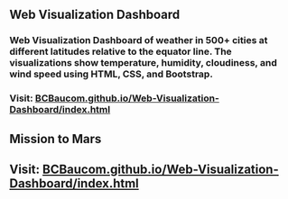 ## Web Visualization Dashboard

### Web Visualization Dashboard of weather in 500+ cities at different latitudes relative to the equator line. The visualizations show temperature, humidity, cloudiness, and wind speed using HTML, CSS, and Bootstrap.

### Visit:  [BCBaucom.github.io/Web-Visualization-Dashboard/index.html](https://BCBaucom.github.io/Web-Visualization-Dashboard/index.html)


## Mission to Mars
### 

## Visit: [BCBaucom.github.io/Web-Visualization-Dashboard/index.html](https://BCBaucom.github.io/Web-Visualization-Dashboard/index.html)
